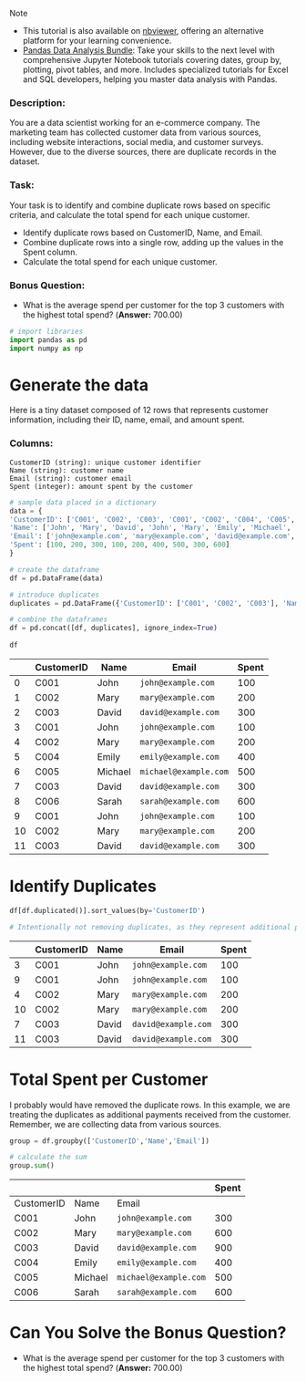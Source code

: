 
> [!NOTE] 
> - This tutorial is also available on [nbviewer](https://nbviewer.org/github/DataWranglerPro/quartz/blob/v4/content/Assets/notebooks/duplicate_row_detection_grouping.ipynb), offering an alternative platform for your learning convenience.
> - [Pandas Data Analysis Bundle](https://hedaro.gumroad.com/l/jVeRh): Take your skills to the next level with comprehensive Jupyter Notebook tutorials covering dates, group by, plotting, pivot tables, and more. Includes specialized tutorials for Excel and SQL developers, helping you master data analysis with Pandas.

### Description:

You are a data scientist working for an e-commerce company. The marketing team has collected customer data from various sources, including website interactions, social media, and customer surveys. However, due to the diverse sources, there are duplicate records in the dataset.

### Task:

Your task is to identify and combine duplicate rows based on specific criteria, and calculate the total spend for each unique customer.

- Identify duplicate rows based on CustomerID, Name, and Email.
- Combine duplicate rows into a single row, adding up the values in the Spent column.
- Calculate the total spend for each unique customer.

### Bonus Question:

- What is the average spend per customer for the top 3 customers with the highest total spend? (**Answer:** 700.00)

``` python
# import libraries
import pandas as pd
import numpy as np
```

# Generate the data

Here is a tiny dataset composed of 12 rows that represents customer information, including their ID, name, email, and amount spent.

### Columns:

``` data
CustomerID (string): unique customer identifier
Name (string): customer name
Email (string): customer email
Spent (integer): amount spent by the customer
```


``` python
# sample data placed in a dictionary
data = {
'CustomerID': ['C001', 'C002', 'C003', 'C001', 'C002', 'C004', 'C005', 'C003', 'C006'],
'Name': ['John', 'Mary', 'David', 'John', 'Mary', 'Emily', 'Michael', 'David', 'Sarah'],
'Email': ['john@example.com', 'mary@example.com', 'david@example.com', 'john@example.com', 'mary@example.com', 'emily@example.com', 'michael@example.com', 'david@example.com', 'sarah@example.com'],
'Spent': [100, 200, 300, 100, 200, 400, 500, 300, 600]
}

# create the dataframe
df = pd.DataFrame(data)

# introduce duplicates
duplicates = pd.DataFrame({'CustomerID': ['C001', 'C002', 'C003'], 'Name': ['John', 'Mary', 'David'], 'Email': ['john@example.com', 'mary@example.com', 'david@example.com'], 'Spent': [100, 200, 300]})

# combine the dataframes
df = pd.concat([df, duplicates], ignore_index=True)
  
df
```

|     | CustomerID | Name    | Email               | Spent |
| --- | ---------- | ------- | ------------------- | ----- |
| 0   | C001       | John    | `john@example.com`  | 100   |
| 1   | C002       | Mary    | `mary@example.com`    | 200   |
| 2   | C003       | David   | `david@example.com`   | 300   |
| 3   | C001       | John    | `john@example.com`    | 100   |
| 4   | C002       | Mary    | `mary@example.com`    | 200   |
| 5   | C004       | Emily   | `emily@example.com`   | 400   |
| 6   | C005       | Michael | `michael@example.com` | 500   |
| 7   | C003       | David   | `david@example.com`   | 300   |
| 8   | C006       | Sarah   | `sarah@example.com`   | 600   |
| 9   | C001       | John    | `john@example.com`    | 100   |
| 10  | C002       | Mary    | `mary@example.com`    | 200   |
| 11  | C003       | David   | `david@example.com`   | 300   |

# Identify Duplicates

``` python
df[df.duplicated()].sort_values(by='CustomerID')

# Intentionally not removing duplicates, as they represent additional payments from the same customer
```

|     | CustomerID | Name  | Email             | Spent |
| --- | ---------- | ----- | ----------------- | ----- |
| 3   | C001       | John  | `john@example.com`  | 100   |
| 9   | C001       | John  | `john@example.com`  | 100   |
| 4   | C002       | Mary  | `mary@example.com`  | 200   |
| 10  | C002       | Mary  | `mary@example.com`  | 200   |
| 7   | C003       | David | `david@example.com` | 300   |
| 11  | C003       | David | `david@example.com` | 300   |

# Total Spent per Customer

I probably would have removed the duplicate rows. In this example, we are treating the duplicates as additional payments received from the customer. Remember, we are collecting data from various sources.

``` python
group = df.groupby(['CustomerID','Name','Email'])

# calculate the sum
group.sum()
```

|            |         |                     | Spent |
| ---------- | ------- | ------------------- | ----- |
| CustomerID | Name    | Email               |       |
| C001       | John    | `john@example.com`    | 300   |
| C002       | Mary    | `mary@example.com`    | 600   |
| C003       | David   | `david@example.com`   | 900   |
| C004       | Emily   | `emily@example.com`   | 400   |
| C005       | Michael | `michael@example.com` | 500   |
| C006       | Sarah   | `sarah@example.com`   | 600   |

# Can You Solve the Bonus Question?

- What is the average spend per customer for the top 3 customers with the highest total spend? (**Answer:** 700.00)
